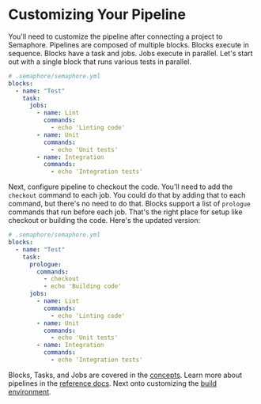 # Customizing Your Pipeline

You'll need to customize the pipeline after connecting a project to
Semaphore. Pipelines are composed of multiple blocks. Blocks execute
in sequence. Blocks have a task and jobs. Jobs execute in parallel.
Let's start out with a single block that runs various tests in
parallel.

```yml
# .semaphore/semaphore.yml
blocks:
  - name: "Test"
    task:
      jobs:
        - name: Lint
          commands:
            - echo 'Linting code'
        - name: Unit
          commands:
            - echo 'Unit tests'
        - name: Integration
          commands:
            - echo 'Integration tests'
```

Next, configure pipeline to checkout the code. You'll need to add the
`checkout` command to each job. You could do that by adding that to
each command, but there's no need to do that. Blocks support a list of
`prologue` commands that run before each job. That's the right place
for setup like checkout or building the code. Here's the updated
version:

```yml
# .semaphore/semaphore.yml
blocks:
  - name: "Test"
    task:
      prologue:
        commands:
          - checkout
          - echo 'Building code'
      jobs:
        - name: Lint
          commands:
            - echo 'Linting code'
        - name: Unit
          commands:
            - echo 'Unit tests'
        - name: Integration
          commands:
            - echo 'Integration tests'
```

Blocks, Tasks, and Jobs are covered in the [concepts][]. Learn more
about pipelines in the [reference docs][pipeline]. Next onto
customizing the [build environment][next].

[concepts]: http://placeholder.com
[pipeline]: https://docs.semaphoreci.com/article/50-pipeline-yaml
[next]: http://placeholder.com
